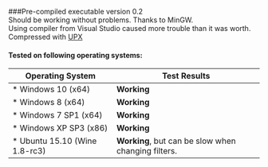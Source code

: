 ###Pre-compiled executable version 0.2  
Should be working without problems. Thanks to MinGW.  
Using compiler from Visual Studio caused more trouble than it was worth.  
Compressed with [UPX](http://upx.sourceforge.net/)  
#### Tested on following operating systems:
Operating System | Test Results
---|---
* Windows 10 (x64)|**Working**
* Windows 8 (x64)|**Working**
* Windows 7 SP1 (x64)|**Working**
* Windows XP SP3 (x86)|**Working**
* Ubuntu 15.10 (Wine 1.8-rc3)|**Working**, but can be slow when changing filters.
